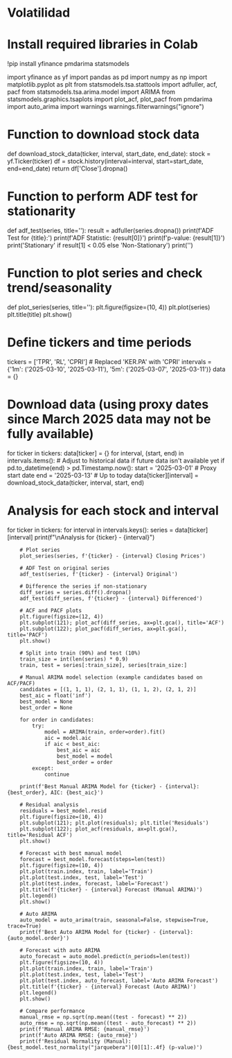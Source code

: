 # Volatilidad
# Install required libraries in Colab
!pip install yfinance pmdarima statsmodels

import yfinance as yf
import pandas as pd
import numpy as np
import matplotlib.pyplot as plt
from statsmodels.tsa.stattools import adfuller, acf, pacf
from statsmodels.tsa.arima.model import ARIMA
from statsmodels.graphics.tsaplots import plot_acf, plot_pacf
from pmdarima import auto_arima
import warnings
warnings.filterwarnings("ignore")

# Function to download stock data
def download_stock_data(ticker, interval, start_date, end_date):
    stock = yf.Ticker(ticker)
    df = stock.history(interval=interval, start=start_date, end=end_date)
    return df['Close'].dropna()

# Function to perform ADF test for stationarity
def adf_test(series, title=''):
    result = adfuller(series.dropna())
    print(f'ADF Test for {title}:')
    print(f'ADF Statistic: {result[0]}')
    print(f'p-value: {result[1]}')
    print('Stationary' if result[1] < 0.05 else 'Non-Stationary')
    print('')

# Function to plot series and check trend/seasonality
def plot_series(series, title=''):
    plt.figure(figsize=(10, 4))
    plt.plot(series)
    plt.title(title)
    plt.show()

# Define tickers and time periods
tickers = ['TPR', 'RL', 'CPRI']  # Replaced 'KER.PA' with 'CPRI'
intervals = {'1m': ('2025-03-10', '2025-03-11'), '5m': ('2025-03-07', '2025-03-11')}
data = {}

# Download data (using proxy dates since March 2025 data may not be fully available)
for ticker in tickers:
    data[ticker] = {}
    for interval, (start, end) in intervals.items():
        # Adjust to historical data if future data isn't available yet
        if pd.to_datetime(end) > pd.Timestamp.now():
            start = '2025-03-01'  # Proxy start date
            end = '2025-03-13'    # Up to today
        data[ticker][interval] = download_stock_data(ticker, interval, start, end)

# Analysis for each stock and interval
for ticker in tickers:
    for interval in intervals.keys():
        series = data[ticker][interval]
        print(f"\nAnalysis for {ticker} - {interval}")
        
        # Plot series
        plot_series(series, f'{ticker} - {interval} Closing Prices')
        
        # ADF Test on original series
        adf_test(series, f'{ticker} - {interval} Original')
        
        # Difference the series if non-stationary
        diff_series = series.diff().dropna()
        adf_test(diff_series, f'{ticker} - {interval} Differenced')
        
        # ACF and PACF plots
        plt.figure(figsize=(12, 4))
        plt.subplot(121); plot_acf(diff_series, ax=plt.gca(), title='ACF')
        plt.subplot(122); plot_pacf(diff_series, ax=plt.gca(), title='PACF')
        plt.show()
        
        # Split into train (90%) and test (10%)
        train_size = int(len(series) * 0.9)
        train, test = series[:train_size], series[train_size:]
        
        # Manual ARIMA model selection (example candidates based on ACF/PACF)
        candidates = [(1, 1, 1), (2, 1, 1), (1, 1, 2), (2, 1, 2)]
        best_aic = float('inf')
        best_model = None
        best_order = None
        
        for order in candidates:
            try:
                model = ARIMA(train, order=order).fit()
                aic = model.aic
                if aic < best_aic:
                    best_aic = aic
                    best_model = model
                    best_order = order
            except:
                continue
        
        print(f'Best Manual ARIMA Model for {ticker} - {interval}: {best_order}, AIC: {best_aic}')
        
        # Residual analysis
        residuals = best_model.resid
        plt.figure(figsize=(10, 4))
        plt.subplot(121); plt.plot(residuals); plt.title('Residuals')
        plt.subplot(122); plot_acf(residuals, ax=plt.gca(), title='Residual ACF')
        plt.show()
        
        # Forecast with best manual model
        forecast = best_model.forecast(steps=len(test))
        plt.figure(figsize=(10, 4))
        plt.plot(train.index, train, label='Train')
        plt.plot(test.index, test, label='Test')
        plt.plot(test.index, forecast, label='Forecast')
        plt.title(f'{ticker} - {interval} Forecast (Manual ARIMA)')
        plt.legend()
        plt.show()
        
        # Auto ARIMA
        auto_model = auto_arima(train, seasonal=False, stepwise=True, trace=True)
        print(f'Best Auto ARIMA Model for {ticker} - {interval}: {auto_model.order}')
        
        # Forecast with auto ARIMA
        auto_forecast = auto_model.predict(n_periods=len(test))
        plt.figure(figsize=(10, 4))
        plt.plot(train.index, train, label='Train')
        plt.plot(test.index, test, label='Test')
        plt.plot(test.index, auto_forecast, label='Auto ARIMA Forecast')
        plt.title(f'{ticker} - {interval} Forecast (Auto ARIMA)')
        plt.legend()
        plt.show()
        
        # Compare performance
        manual_rmse = np.sqrt(np.mean((test - forecast) ** 2))
        auto_rmse = np.sqrt(np.mean((test - auto_forecast) ** 2))
        print(f'Manual ARIMA RMSE: {manual_rmse}')
        print(f'Auto ARIMA RMSE: {auto_rmse}')
        print(f'Residual Normality (Manual): {best_model.test_normality("jarquebera")[0][1]:.4f} (p-value)')
